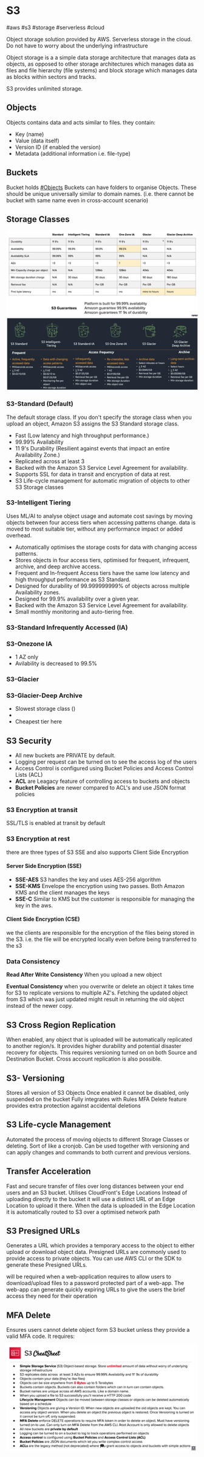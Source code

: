# S3
#aws #s3 #storage #serverless #cloud 


Object storage solution provided by AWS.
Serverless storage in the cloud.
Do not have to worry about the underlying infrastructure

Object storage is  a a simple data storage architecture that manages data as objects, as opposed to other storage architectures which manages data as files and file hierarchy (file systems) and block storage which manages data as blocks within sectors and tracks.

S3 provides unlimited storage.


## Objects

Objects contains data and acts similar to files. they contain:
- Key (name)
- Value (data itself)
- Version ID (if enabled the version)
- Metadata (additional information i.e.  file-type)

## Buckets
Bucket holds [#Objects](#Objects) 
Buckets can have folders to organise Objects.
These should be unique universally similar to domain names. (i.e. there cannot be bucket with same name even in cross-account scenario)

## Storage Classes

![Pasted image 20220713123659](Attachments/Pasted%20image%2020220713123659.png)
![Pasted image 20220714012155](Attachments/Pasted%20image%2020220714012155.png)

### S3-Standard (Default)
 The default storage class. If you don't specify the storage class when you upload an object, Amazon S3 assigns the S3 Standard storage class.

- Fast (Low latency and high throughput performance.)
- 99.99% Availability
- 11 9's Durability (Resilient against events that impact an entire Availability Zone.)
- Replicated across at least 3 [](Cloud%20Computing/AWS/AWS.md#Avilability%20Zones%20AZ#Avilability%20Zones%20AZ#)
- Backed with the Amazon S3 Service Level Agreement for availability.
- Supports SSL for data in transit and encryption of data at rest.
- S3 Life-cycle management for automatic migration of objects to other S3 Storage classes


### S3-Intelligent Tiering
Uses ML/AI to analyse object usage and automate cost savings by moving objects between four access tiers when accessing patterns change. data is moved to most suitable tier, without any performance impact or added overhead.

-   Automatically optimises the storage costs for data with changing access patterns.
-   Stores objects in four access tiers, optimised for frequent, infrequent, archive, and deep archive access.
-   Frequent and In-frequent Access tiers have the same low latency and high throughput performance as S3 Standard.
-   Designed for durability of 99.999999999% of objects across multiple Availability zones.
-   Designed for 99.9% availability over a given year.
-   Backed with the Amazon S3 Service Level Agreement for availability.
-   Small monthly monitoring and auto-tiering free.


### S3-Standard Infrequently Accessed (IA)

### S3-Onezone IA

- 1 AZ only
- Avilability is decreased to 99.5%
### S3-Glacier
### S3-Glacier-Deep Archive
- Slowest storage class ()
- 
-  Cheapest tier here



## S3 Security
- All new buckets are PRIVATE by default.
- Logging per request can be turned on to see the access log of the users
- Access Control is configured using Bucket Policies and Access Control Lists (ACL)
- **ACL** are Leagacy feature of controlling access to buckets and objects
- **Bucket Policies** are newer compared to ACL's and use JSON format policies


### S3 Encryption at transit
SSL/TLS is enabled at transit by default


### S3 Encryption at rest
there are three types of S3 SSE and also supports Client Side Encryption


#### Server Side Encryption (SSE) 
- **SSE-AES** S3 handles the key and uses AES-256 algorithm
- **SSE-KMS** Envelope the encryption using two passes. Both Amazon KMS and the client manages the keys 
- **SSE-C** Similar to KMS but the customer is responsible for managing the key in the aws.


#### Client Side Encryption (CSE)
we the clients are responsible for the encryption of the files being stored in the S3. i.e. the file will be encrypted locally even before being transferred to the s3


### Data Consistency
**Read After Write Consistency**
When you upload a new object

**Eventual Consistency** 
when you overwrite or delete an object it takes time for S3 to replicate versions to multiple AZ's.
Fetching the updated object from S3 which was just updated might result in returning the old object instead of the newer copy.

## S3 Cross Region Replication

When enabled, any object that is uploaded will be automatically replicated to another region/s. It provides higher durability and potential disaster recovery for objects.
This requires versioning turned on on both Source and Destination Bucket. Cross account replication is also possible.


## S3- Versioning
Stores all version of S3 Objects
Once enabled it cannot be disabled, only suspended on the bucket
Fully integrates with [](Cloud%20Computing/AWS/Storage/S3.md#S3%20Life-cycle%20Management) Rules
MFA Delete feature provides extra protection against accidental deletions



## S3 Life-cycle Management

Automated the process of moving objects to different Storage Classes or deleting.
Sort of like a cronjob. 
Can be used together with versioning and can apply changes and commands to both current and previous versions.



## Transfer Acceleration

Fast and secure transfer of files over long distances between your end users and an S3 bucket.
Utilises CloudFront's Edge Locations
Instead of uploading directly to the bucket it will use a distinct URL of an Edge Location to upload it there.
When the data is uploaded in the Edge Location it is automatically routed to S3 over a optimised network path
 

## S3 Presigned URLs

Generates a URL which provides a temporary access to the object to either upload or download object data. Presigned URLs are commonly used to provide access to private objects. You can use AWS CLI or the SDK to generate these Presigned URLs.

will be required when a web-application requires to allow users to download/upload files to a password protected part of a web-app. The web-app can generate quickly expiring URLs to give the users the brief access they need for their operation

## MFA Delete

Ensures users cannot delete object form S3 bucket unless they provide a valid MFA code.
It requires: 



![Pasted image 20220714013034](Attachments/Pasted%20image%2020220714013034.png)